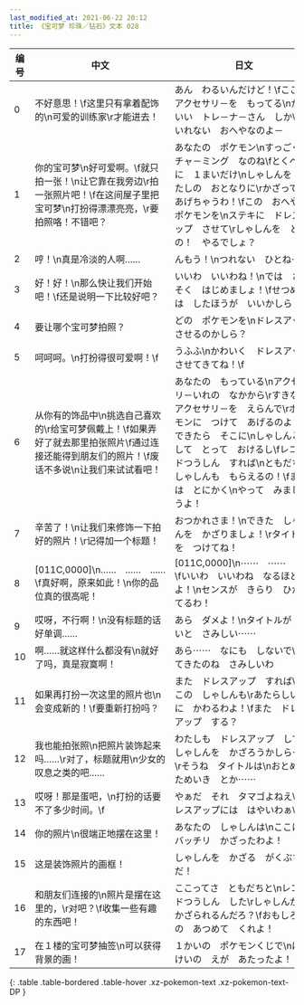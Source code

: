 ```yaml
---
last_modified_at: 2021-06-22 20:12
title: 《宝可梦 珍珠／钻石》文本 028
---
```

| 编号 | 中文 | 日文 |
| ---- | ---- | ---- |
| 0 | 不好意思！\f这里只有拿着配饰的\n可爱的训练家\r才能进去！ | あん　わるいんだけど！\fここは　アクセサリ－を　もってる\nかわいい　トレ－ナ－さん　しか\rはいれない　おへやなのよ－ |
| 1 | 你的宝可梦\n好可爱啊。\f就只拍一张！\n让它靠在我旁边\r拍一张照片吧！\f在这间屋子里把宝可梦\n打扮得漂漂亮亮，\r要拍照咯！不错吧？ | あなたの　ポケモン\nすっごく　チャ－ミング　なのね\fとくべつに　１まいだけ\nしゃしんを　あたしの　おとなりに\rかざって　あげちゃうわ！\fこの　おへやで　ポケモンを\nステキに　ドレスアップ　させて\rしゃしんを　とるの！　やるでしょ？ |
| 2 | 哼！\n真是冷淡的人啊…… | んもう！\nつれない　ひとね⋯⋯ |
| 3 | 好！好！\n那么快让我们开始吧！\f还是说明一下比较好吧？ | いいわ　いいわね！\nでは　さっそく　はじめましょ！\fせつめいは　したほうが　いいかしら？ |
| 4 | 要让哪个宝可梦拍照？ | どの　ポケモンを\nドレスアップ　させるのかしら？ |
| 5 | 呵呵呵。\n打扮得很可爱啊！\f | うふふ\nかわいく　ドレスアップ　させてきてね！\f |
| 6 | 从你有的饰品中\n挑选自己喜欢的\r给宝可梦佩戴上！\f如果弄好了就去那里拍张照片\f通过连接还能得到朋友们的照片！\f废话不多说\n让我们来试试看吧！ | あなたの　もっている\nアクセサリ－いれの　なかから\rすきな　アクセサリ－を　えらんで\rポケモンに　つけて　あげるのよ！\fできたら　そこに\nしゃしんと　して　とって　おけるし\fレコ－ドつうしん　すれば\nともだちの　しゃしんも　もらえるの！\fまずは　とにかく\nやって　みましょうよ！ |
| 7 | 辛苦了！\n让我们来修饰一下拍好的照片！\r记得加一个标题！ | おつかれさま！\nできた　しゃしんを　かざりましょ！\rタイトルを　つけてね！ |
| 8 | [011C,0000]\n……　……　……\f真好啊，原来如此！\n你的品位真的很高呢！ | [011C,0000]\n⋯⋯　⋯⋯　⋯⋯\fいいわ　いいわね　なるほどよ！\nセンスが　きらり　ひかってるわ！ |
| 9 | 哎呀，不行啊！\n没有标题的话好单调…… | あら　ダメよ！\nタイトルが　ないと　さみしい⋯⋯ |
| 10 | 啊……就这样什么都没有\n就好了吗，真是寂寞啊！ | あら⋯⋯　なにも　しないで\nでてきたのね　さみしいわ |
| 11 | 如果再打扮一次这里的照片也\n会变成新的！\f要重新打扮吗？ | また　ドレスアップ　すれば\nここの　しゃしんも\rあたらしいのに　かわるわよ！\fまた　ドレスアップ　する？ |
| 12 | 我也能拍张照\n把照片装饰起来吗……\r对了，标题就用\n少女的叹息之类的吧…… | わたしも　ドレスアップ　して\nしゃしんを　かざろうかしら⋯⋯\rそうね　タイトルは\nおとめのためいき　とか⋯⋯ |
| 13 | 哎呀！那是蛋吧，\n打扮的话要不了多少时间。\f | やぁだ　それ　タマゴよねえ\nドレスアップには　はやいわぁ\f |
| 14 | 你的照片\n很端正地摆在这里！ | あなたの　しゃしんは\nここに　バッチリ　かざったわよ！ |
| 15 | 这是装饰照片的画框！ | しゃしんを　かざる　がくぶちだ！ |
| 16 | 和朋友们连接的\n照片是摆在这里的，\r对吧？\f收集一些有趣的东西吧！ | ここってさ　ともだちと\nレコ－ドつうしん　した\rしゃしんが　かざられるんだろ？\fおもしろいの　あつめて　くれよ！ |
| 17 | 在１楼的宝可梦抽签\n可以获得背景的画！ | １かいの　ポケモンくじで\nはいけいの　えが　あたったよ！ |
{: .table .table-bordered .table-hover .xz-pokemon-text .xz-pokemon-text-DP }